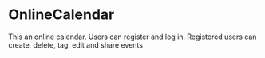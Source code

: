 # OnlineCalendar
This an online calendar.
Users can register and log in.
Registered users can create, delete, tag, edit and share events
